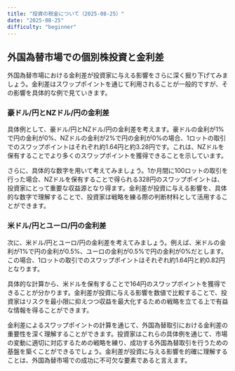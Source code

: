 ```yaml
---
title: "投資の税金について（2025-08-25）"
date: "2025-08-25"
difficulty: "beginner"
---
```


## 外国為替市場での個別株投資と金利差

外国為替市場における金利差が投資家に与える影響をさらに深く掘り下げてみましょう。金利差はスワップポイントを通じて利用されることが一般的ですが、その影響を具体的な例で見ていきます。

### 豪ドル/円とNZドル/円の金利差

具体例として、豪ドル/円とNZドル/円の金利差を考えます。豪ドルの金利が1%で円の金利が0%、NZドルの金利が2%で円の金利が0%の場合、1ロットの取引でのスワップポイントはそれぞれ約1.64円と約3.28円です。これは、NZドルを保有することでより多くのスワップポイントを獲得できることを示しています。

さらに、具体的な数字を用いて考えてみましょう。1か月間に100ロットの取引を行った場合、NZドルを保有することで得られる328円のスワップポイントは、投資家にとって重要な収益源となり得ます。金利差が投資に与える影響を、具体的な数字で理解することで、投資家は戦略を練る際の判断材料として活用することができます。

### 米ドル/円とユーロ/円の金利差

次に、米ドル/円とユーロ/円の金利差を考えてみましょう。例えば、米ドルの金利が1%で円の金利が0.5%、ユーロの金利が0.5%で円の金利が0%だとします。この場合、1ロットの取引でのスワップポイントはそれぞれ約1.64円と約0.82円となります。

具体的な計算から、米ドルを保有することで164円のスワップポイントを獲得できることが分かります。金利差が投資に与える影響を数値で比較することで、投資家はリスクを最小限に抑えつつ収益を最大化するための戦略を立てる上で有益な情報を得ることができます。

金利差によるスワップポイントの計算を通じて、外国為替取引における金利差の重要性を深く理解することができます。投資家はこれらの具体例を通じて、市場の変動に適切に対応するための戦略を練り、成功する外国為替取引を行うための基盤を築くことができるでしょう。金利差が投資に与える影響を的確に理解することは、外国為替市場での成功に不可欠な要素であると言えます。
